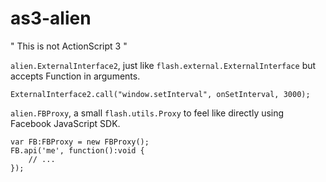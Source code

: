 
as3-alien
=========

" This is not ActionScript 3 "

`alien.ExternalInterface2`, just like `flash.external.ExternalInterface` but accepts Function in arguments.

    ExternalInterface2.call("window.setInterval", onSetInterval, 3000);

`alien.FBProxy`, a small `flash.utils.Proxy` to feel like directly using Facebook JavaScript SDK.

    var FB:FBProxy = new FBProxy();
	FB.api('me', function():void {
	    // ...
	});

